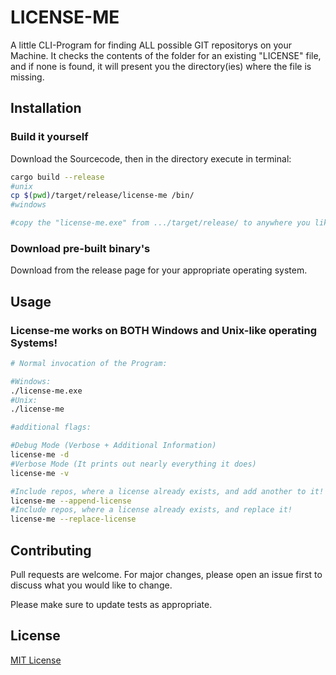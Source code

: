 # LICENSE-ME

A little CLI-Program for finding ALL possible GIT repositorys on your Machine.
It checks the contents of the folder for an existing "LICENSE" file, and if none is found,
it will present you the directory(ies) where the file is missing.

## Installation

### Build it yourself
Download the Sourcecode, then in the directory execute in terminal:

```bash
cargo build --release
#unix
cp $(pwd)/target/release/license-me /bin/
#windows

#copy the "license-me.exe" from .../target/release/ to anywhere you like
```
### Download pre-built binary's

Download from the release page for your appropriate operating system.

## Usage

### License-me works on BOTH Windows and Unix-like operating Systems!
```bash
# Normal invocation of the Program:

#Windows:
./license-me.exe
#Unix:
./license-me

#additional flags:

#Debug Mode (Verbose + Additional Information)
license-me -d
#Verbose Mode (It prints out nearly everything it does)
license-me -v

#Include repos, where a license already exists, and add another to it!
license-me --append-license
#Include repos, where a license already exists, and replace it!
license-me --replace-license 
```

## Contributing
Pull requests are welcome. For major changes, please open an issue first to discuss what you would like to change.

Please make sure to update tests as appropriate.

## License
[MIT License](https://opensource.org/licenses/MIT)
